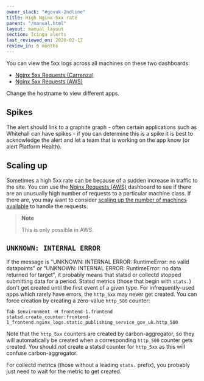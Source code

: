 ```yaml
---
owner_slack: "#govuk-2ndline"
title: High Nginx 5xx rate
parent: "/manual.html"
layout: manual_layout
section: Icinga alerts
last_reviewed_on: 2020-02-17
review_in: 6 months
---
```


You can view the 5xx logs across all machines on these two dashboards:
- [Nginx 5xx Requests (Carrenza)][nginx-5xx-grafana-carrenza]
- [Nginx 5xx Requests (AWS)][nginx-5xx-grafana-aws]

Change the hostname to view different apps.

## Spikes

The alert should link to a graphite graph - often certain applications
such as Whitehall can have spikes - if you can determine this is a spike
it is best to acknowledge the alert and let a team that is working on the app
know (or alert Platform Health).

## Scaling up

Sometimes a high 5xx rate can be because of a sudden increase in traffic to the
site. You can use the [Nginx Requests (AWS)][nginx-requests] dashboard to see
if there are an unusually high number of requests to a particular machine
class. If there are, you may want to consider
[scaling up the number of machines available][scaling-up] to handle the requests.

> **Note**
>
>  This is only possible in AWS.

## `UNKNOWN: INTERNAL ERROR`

If the message is "UNKNOWN: INTERNAL ERROR: RuntimeError: no valid
datapoints" or "UNKNOWN: INTERNAL ERROR: RuntimeError: no data returned
for target", it probably means that statsd or collectd stopped
submitting data for a period. Statsd metrics (those that begin with
`stats.`) don't get created until the first event of a given type. For
infrequently-used apps which rarely have errors, the `http_5xx` may
never get created. You can force creation by creating a zero-value
`http_500` counter:

    fab $environment -H frontend-1.frontend statsd.create_counter:frontend-1_frontend.nginx_logs.static_publishing_service_gov_uk.http_500

Note that the `http_5xx` counters are created by carbon-aggregator, so
they will automatically be created when a corresponding `http_500`
counter gets created. You should *not* create a statsd counter for
`http_5xx` as this will confuse carbon-aggregator.

For collectd metrics (those without a leading `stats.` prefix), you
probably just need to wait for the metric to get created.

[nginx-5xx-grafana-carrenza]: https://grafana.publishing.service.gov.uk/dashboard/file/nginx_requests.json?refresh=1m&orgId=1&var-Machines=All&var-Hostname=All&var-Status=5xx
[nginx-5xx-grafana-aws]: https://grafana.blue.production.govuk.digital/dashboard/file/nginx_requests.json?refresh=1m&orgId=1&var-Machines=All&var-Hostname=All&var-Status=5xx
[nginx-requests]: https://grafana.production.govuk.digital/dashboard/file/nginx_requests.json?refresh=1m&orgId=1&from=now-30m&to=now
[scaling-up]: /manual/auto-scaling-groups.html#manually-scaling
